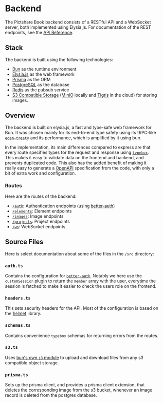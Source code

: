 # Backend

The Pictshare Book backend consists of a RESTful API and a WebSocket server, both implemented using Elysia.js.
For documentation of the REST endpoints, see the [API Reference](https://api.book.pict.sh/docs).

## Stack

The backend is built using the following technologies:

- [Bun](https://bun.sh/) as the runtime environment
- [Elysia.js](https://elysiajs.com/) as the web framework
- [Prisma](https://prisma.io/) as the ORM
- [PostgreSQL](https://www.postgresql.org/) as the database
- [Redis](https://redis.io/) as the pubsub service
- [S3 Compatible Storage](https://aws.amazon.com/s3/) ([MinIO](https://github.com/minio/minio) locally and [Tigris](https://tigrisdata.com/) in the cloud) for storing images.

## Overview

The backend is built on elysia.js, a fast and type-safe web framework for Bun. It was chosen mainly for its end-to-end type safety using its tRPC-like [`eden-treaty`](https://elysiajs.com/eden/treaty/overview.html) and its performance, which is amplified by it using bun.

In the implementation, its main differences compared to express are that every route specifies types for the request and response using [`typebox`](https://elysiajs.com/essential/validation.html#typebox).
This makes it easy to validate data on the frontend and backend, and prevents duplicated code.
This also has the added benefit of making it really easy to generate a [OpenAPI](https://swagger.io/specification/) specification from the code, with only a bit of extra work and configuration.

### Routes

Here are the routes of the backend:

- [`/auth`](/apps/api/src/routes/auth): Authentication endpoints (using [better-auth](https://github.com/elysiajs/better-auth))
- [`/elements`](/apps/api/src/routes/elements): Element endpoints
- [`/images`](/apps/api/src/routes/images): Image endpoints
- [`/projects`](/apps/api/src/routes/projects): Project endpoints
- [`/ws`](/apps/api/src/routes/ws): WebSocket endpoints

## Source Files

Here is select documentation about some of the files in the `/src` directory:

### `auth.ts`

Contains the configuration for [`better-auth`](https://github.com/elysiajs/better-auth).
Notably we here use the `customSession` plugin to return the `member` array with the user, everytime the session is fetched to make it easier to check the users role on the frontend.

### `headers.ts`

This sets security headers for the API. Most of the configuration is based on the [helmet](https://github.com/helmetjs/helmet) library.

### `schemas.ts`

Contains convenience `typebox` schemas for returning errors from the routes.

### `s3.ts`

Uses [bun's own `s3` module](https://bun.sh/docs/api/s3) to upload and download files from any s3 compatible object storage.

### `prisma.ts`

Sets up the prisma client, and provides a prisma client extension, that deletes the corresponding image from the s3 bucket, whenever an image record is deleted from the postgres database.
